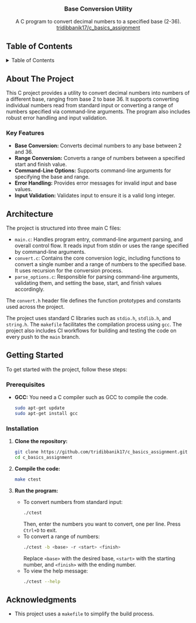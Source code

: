 <div align="center">

<h3 align="center">Base Conversion Utility</h3>

  <p align="center">
    A C program to convert decimal numbers to a specified base (2-36).
    <br />
     <a href="https://github.com/tridibbanik17/c_basics_assignment">tridibbanik17/c_basics_assignment</a>
  </p>
</div>

## Table of Contents

<details>
  <summary>Table of Contents</summary>
  <ol>
    <li>
      <a href="#about-the-project">About The Project</a>
      <ul>
        <li><a href="#key-features">Key Features</a></li>
      </ul>
    </li>
    <li><a href="#architecture">Architecture</a></li>
    <li>
      <a href="#getting-started">Getting Started</a>
      <ul>
        <li><a href="#prerequisites">Prerequisites</a></li>
        <li><a href="#installation">Installation</a></li>
      </ul>
    </li>
    <li><a href="#acknowledgments">Acknowledgments</a></li>
  </ol>
</details>

## About The Project

This C project provides a utility to convert decimal numbers into numbers of a different base, ranging from base 2 to base 36. It supports converting individual numbers read from standard input or converting a range of numbers specified via command-line arguments. The program also includes robust error handling and input validation.

### Key Features

- **Base Conversion:** Converts decimal numbers to any base between 2 and 36.
- **Range Conversion:** Converts a range of numbers between a specified start and finish value.
- **Command-Line Options:** Supports command-line arguments for specifying the base and range.
- **Error Handling:** Provides error messages for invalid input and base values.
- **Input Validation:** Validates input to ensure it is a valid long integer.

## Architecture

The project is structured into three main C files:

-   `main.c`: Handles program entry, command-line argument parsing, and overall control flow. It reads input from stdin or uses the range specified by command-line arguments.
-   `convert.c`: Contains the core conversion logic, including functions to convert a single number and a range of numbers to the specified base. It uses recursion for the conversion process.
-   `parse_options.c`: Responsible for parsing command-line arguments, validating them, and setting the base, start, and finish values accordingly.

The `convert.h` header file defines the function prototypes and constants used across the project.

The project uses standard C libraries such as `stdio.h`, `stdlib.h`, and `string.h`. The `makefile` facilitates the compilation process using `gcc`. The project also includes CI workflows for building and testing the code on every push to the `main` branch.

## Getting Started

To get started with the project, follow these steps:

### Prerequisites

-   **GCC:**  You need a C compiler such as GCC to compile the code.
    ```sh
    sudo apt-get update
    sudo apt-get install gcc
    ```

### Installation

1.  **Clone the repository:**
    ```sh
    git clone https://github.com/tridibbanik17/c_basics_assignment.git
    cd c_basics_assignment
    ```
2.  **Compile the code:**
    ```sh
    make ctest
    ```
3.  **Run the program:**

    -   To convert numbers from standard input:
        ```sh
        ./ctest
        ```
        Then, enter the numbers you want to convert, one per line. Press `Ctrl+D` to exit.
    -   To convert a range of numbers:
        ```sh
        ./ctest -b <base> -r <start> <finish>
        ```
        Replace `<base>` with the desired base, `<start>` with the starting number, and `<finish>` with the ending number.
    -   To view the help message:
        ```sh
        ./ctest --help
        ```

## Acknowledgments

-   This project uses a `makefile` to simplify the build process.
